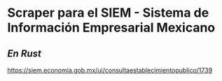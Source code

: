 # Scraper para el SIEM - Sistema de Información Empresarial Mexicano
## *En Rust*

https://siem.economia.gob.mx/ui/consultaestablecimientopublico/1739



